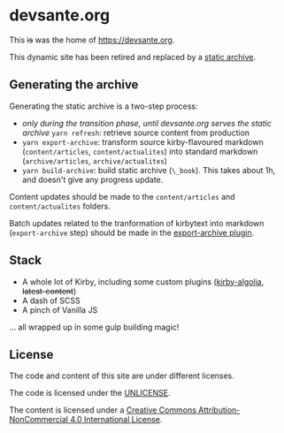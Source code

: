 # devsante.org

This ~~is~~ was the home of https://devsante.org.

This dynamic site has been retired and replaced by a [static archive](https://github.com/devsante/devsante.github.io).

## Generating the archive

Generating the static archive is a two-step process:

- _only during the transition phase, until devsante.org serves the static archive_ `yarn refresh`: retrieve source content from production
- `yarn export-archive`: transform source kirby-flavoured markdown (`content/articles`, `content/actualites`) into standard markdown (`archive/articles`, `archive/actualites`)
- `yarn build-archive`: build static archive (`\_book`). This takes about 1h, and doesn't give any progress update.

Content updates should be made to the `content/articles` and `content/actualites` folders.

Batch updates related to the tranformation of kirbytext into markdown (`export-archive` step) should be made in the [export-archive plugin](./site/plugins/kirby-export-archive/index.php).

## Stack

- A whole lot of Kirby, including some custom plugins ([kirby-algolia](https://github.com/mlbrgl/kirby-algolia), ~~latest-content~~)
- A dash of SCSS
- A pinch of Vanilla JS

... all wrapped up in some gulp building magic!

## License

The code and content of this site are under different licenses.

The code is licensed under the [UNLICENSE](UNLICENSE.md).

The content is licensed under a [Creative Commons Attribution-NonCommercial 4.0 International License](https://creativecommons.org/licenses/by-nc/4.0/deed.en).

